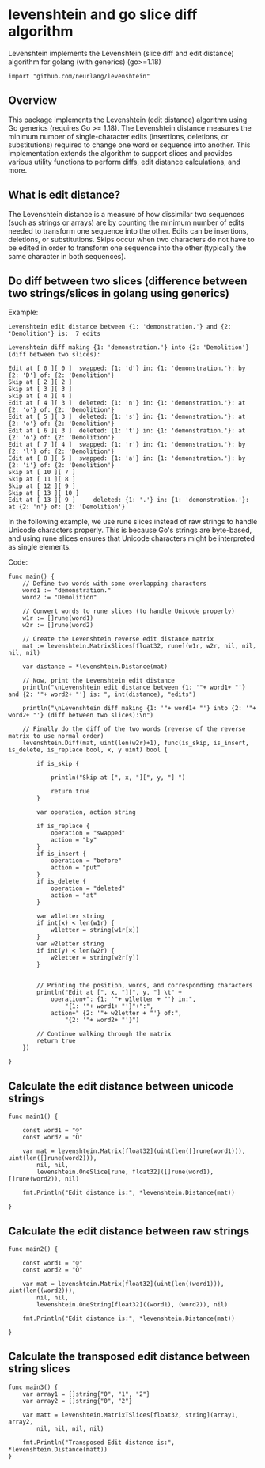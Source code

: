 # levenshtein and go slice diff algorithm
Levenshtein implements the Levenshtein (slice diff and edit distance) algorithm for golang (with generics) (go>=1.18)
```
import "github.com/neurlang/levenshtein"
```

## Overview

This package implements the Levenshtein (edit distance) algorithm using Go generics (requires Go >= 1.18).
The Levenshtein distance measures the minimum number of single-character edits (insertions, deletions, or
substitutions) required to change one word or sequence into another. This implementation extends the
algorithm to support slices and provides various utility functions to perform diffs, edit distance
calculations, and more.

## What is edit distance?

The Levenshtein distance is a measure of how dissimilar two sequences (such as strings or arrays) are by
counting the minimum number of edits needed to transform one sequence into the other. Edits can be insertions,
deletions, or substitutions. Skips occur when two characters do not have to be edited in order to transform
one sequence into the other (typically the same character in both sequences).

## Do diff between two slices (difference between two strings/slices in golang using generics)

Example:
```
Levenshtein edit distance between {1: 'demonstration.'} and {2: 'Demolition'} is:  7 edits

Levenshtein diff making {1: 'demonstration.'} into {2: 'Demolition'} (diff between two slices):

Edit at [ 0 ][ 0 ] 	swapped: {1: 'd'} in: {1: 'demonstration.'}: by {2: 'D'} of: {2: 'Demolition'}
Skip at [ 2 ][ 2 ] 
Skip at [ 3 ][ 3 ] 
Skip at [ 4 ][ 4 ] 
Edit at [ 4 ][ 3 ] 	deleted: {1: 'n'} in: {1: 'demonstration.'}: at {2: 'o'} of: {2: 'Demolition'}
Edit at [ 5 ][ 3 ] 	deleted: {1: 's'} in: {1: 'demonstration.'}: at {2: 'o'} of: {2: 'Demolition'}
Edit at [ 6 ][ 3 ] 	deleted: {1: 't'} in: {1: 'demonstration.'}: at {2: 'o'} of: {2: 'Demolition'}
Edit at [ 7 ][ 4 ] 	swapped: {1: 'r'} in: {1: 'demonstration.'}: by {2: 'l'} of: {2: 'Demolition'}
Edit at [ 8 ][ 5 ] 	swapped: {1: 'a'} in: {1: 'demonstration.'}: by {2: 'i'} of: {2: 'Demolition'}
Skip at [ 10 ][ 7 ] 
Skip at [ 11 ][ 8 ] 
Skip at [ 12 ][ 9 ] 
Skip at [ 13 ][ 10 ] 
Edit at [ 13 ][ 9 ] 	deleted: {1: '.'} in: {1: 'demonstration.'}: at {2: 'n'} of: {2: 'Demolition'}

```

In the following example, we use rune slices instead of raw strings to handle Unicode characters properly. This
is because Go's strings are byte-based, and using rune slices ensures that Unicode characters might be
interpreted as single elements.

Code:
```
func main() {
	// Define two words with some overlapping characters
	word1 := "demonstration."
	word2 := "Demolition"

	// Convert words to rune slices (to handle Unicode properly)
	w1r := []rune(word1)
	w2r := []rune(word2)

	// Create the Levenshtein reverse edit distance matrix
	mat := levenshtein.MatrixSlices[float32, rune](w1r, w2r, nil, nil, nil, nil)

	var distance = *levenshtein.Distance(mat)

	// Now, print the Levenshtein edit distance
	println("\nLevenshtein edit distance between {1: '"+ word1+ "'} and {2: '"+ word2+ "'} is: ", int(distance), "edits")

	println("\nLevenshtein diff making {1: '"+ word1+ "'} into {2: '"+ word2+ "'} (diff between two slices):\n")

	// Finally do the diff of the two words (reverse of the reverse matrix to use normal order)
	levenshtein.Diff(mat, uint(len(w2r)+1), func(is_skip, is_insert, is_delete, is_replace bool, x, y uint) bool {

		if is_skip {

			println("Skip at [", x, "][", y, "] ")

			return true
		}

		var operation, action string

		if is_replace {
			operation = "swapped"
			action = "by"
		}
		if is_insert {
			operation = "before"
			action = "put"
		}
		if is_delete {
			operation = "deleted"
			action = "at"
		}

		var w1letter string
		if int(x) < len(w1r) {
			w1letter = string(w1r[x])
		}
		var w2letter string
		if int(y) < len(w2r) {
			w2letter = string(w2r[y])
		}


		// Printing the position, words, and corresponding characters
		println("Edit at [", x, "][", y, "] \t" +
			operation+": {1: '"+ w1letter + "'} in:",
				"{1: '"+ word1+ "'}"+":",
			action+" {2: '"+ w2letter + "'} of:",
				"{2: '"+ word2+ "'}")

		// Continue walking through the matrix
		return true
	})

}
```

## Calculate the edit distance between unicode strings

```
func main1() {

	const word1 = "☺"
	const word2 = "Ö"

	var mat = levenshtein.Matrix[float32](uint(len([]rune(word1))), uint(len([]rune(word2))),
		nil, nil,
		levenshtein.OneSlice[rune, float32]([]rune(word1), []rune(word2)), nil)

	fmt.Println("Edit distance is:", *levenshtein.Distance(mat))

}
```

## Calculate the edit distance between raw strings

```
func main2() {

	const word1 = "☺"
	const word2 = "Ö"

	var mat = levenshtein.Matrix[float32](uint(len((word1))), uint(len((word2))),
		nil, nil,
		levenshtein.OneString[float32]((word1), (word2)), nil)

	fmt.Println("Edit distance is:", *levenshtein.Distance(mat))

}
```

## Calculate the transposed edit distance between string slices


```
func main3() {
	var array1 = []string{"0", "1", "2"}
	var array2 = []string{"0", "2"}

	var matt = levenshtein.MatrixTSlices[float32, string](array1, array2,
		nil, nil, nil, nil)

	fmt.Println("Transposed Edit distance is:", *levenshtein.Distance(matt))
}
```


